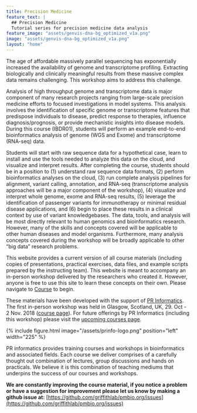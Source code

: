 ```yaml
---
title: Precision Medicine
feature_text: |
  ## Precision Medicine
  Tutorial series for precision medicine data analysis
feature_image: "assets/genvis-dna-bg_optimized_v1a.png"
image: "assets/genvis-dna-bg_optimized_v1a.png"
layout: "home"
---
```


The age of affordable  massively parallel sequencing has exponentially increased the availability of genome and transcriptome profiling. Extracting biologically and clinically meaningful results from these massive complex data remains challenging. This workshop aims to address this challenge.

Analysis of high throughput genome and transcriptome data is major component of many research projects ranging from large-scale precision medicine efforts to focused investigations in model systems. This analysis involves the identification of specific genome or transcriptome features that predispose individuals to disease, predict response to therapies, influence diagnosis/prognosis, or provide mechanistic insights into disease models. During this course (IBDR01), students will perform an example end-to-end bioinformatics analysis of genome (WGS and Exome) and transcriptome (RNA-seq) data.

Students will start with raw sequence data for a hypothetical case, learn to install and use the tools needed to analyze this data on the cloud, and visualize and interpret results. After completing the course, students should be in a position to (1) understand raw sequence data formats, (2) perform bioinformatics analyses on the cloud, (3) run complete analysis pipelines for alignment, variant calling, annotation, and RNA-seq (transcriptome analysis approaches will be a major component of the workshop), (4) visualize and interpret whole genome, exome and RNA-seq results, (5) leverage the identification of passenger variants for immunotherapy or minimal residual disease applications, and (6) begin to place these results in a clinical context by use of variant knowledgebases. The data, tools, and analysis will be most directly relevant to human genomics and bioinformatics research. However, many of the skills and concepts covered will be applicable to other human diseases and model organisms. Furthermore, many analysis concepts covered during the workshop will be broadly applicable to other “big data” research problems.

This website provides a current version of all course materials (including copies of presentations, practical exercises, data files, and example scripts prepared by the instructing team). This website is meant to accompany an in-person workshop delivered by the researchers who created it. However, anyone is free to use this site to learn these concepts on their own. Please navigate to [Course](http://pmbio.org/course/) to begin.

These materials have been developed with the support of [PR Informatics](https://www.prinformatics.com/). The first in-person workshop was held in Glasgow, Scotland, UK, 29. Oct - 2 Nov. 2018 ([course page](https://www.prinformatics.com/course/introduction-to-bioinformatics-for-dna-and-rna-sequence-analysis-ibdr01/)). For future offerings by PR Informatics (including this workshop) please visit the [upcoming courses page](https://www.prinformatics.com/courses/).

{% include figure.html image="/assets/prinfo-logo.png" position="left" width="225" %}

PR informatics provides training courses and workshops in bioinformatics and associated fields. Each course we deliver comprises of a carefully thought out combination of lectures, group discussions and hands on practicals. We believe it is this combination of teaching mediums that underpins the success of our courses and workshops.

**We are constantly improving the course material, if you notice a problem or have a suggestion for improvement please let us know by making a github issue at:** [https://github.com/griffithlab/pmbio.org/issues](https://github.com/griffithlab/pmbio.org/issues)
